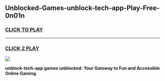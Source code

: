 
## Unblocked-Games-unblock-tech-app-Play-Free-0n01n
<h3>
<a href="https://premium76.site?title=unblock-tech-app&ref=20M">CLICK TO PLAY</a></h3>
<hr>

<h3>
<a href="https://premium76.site?title=unblock-tech-app&ref=20M">CLICK 2 PLAY</a>
  
</h3>

<a href="https://premium76.site?title=unblock-tech-app&ref=19M"><img src="https://clearcache.store/games.png"></a>


**unblock-tech-app games unblocked: Your Gateway to Fun and Accessible Online Gaming**
